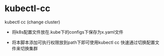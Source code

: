 # kubectl-cc

kubectl cc (change cluster)

- 将k8s配置文件放在.kube下的configs下保存为x.yaml文件

- 将本脚本添加可执行权限放到path下即可使用kubectl cc 快速通过切换配置文件来切换集群
